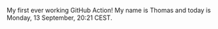 My first ever working GitHub Action!
My name is Thomas and today is Monday, 13 September, 20:21 CEST. 
